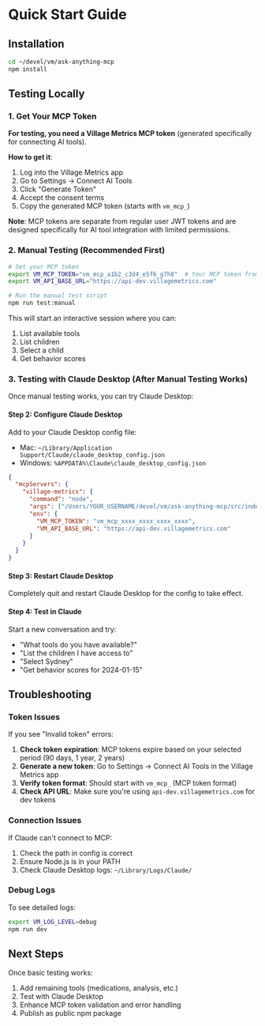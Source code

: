 # Quick Start Guide

## Installation

```bash
cd ~/devel/vm/ask-anything-mcp
npm install
```

## Testing Locally

### 1. Get Your MCP Token

**For testing, you need a Village Metrics MCP token** (generated specifically for connecting AI tools).

**How to get it**:
1. Log into the Village Metrics app
2. Go to Settings → Connect AI Tools
3. Click "Generate Token"
4. Accept the consent terms
5. Copy the generated MCP token (starts with `vm_mcp_`)

**Note**: MCP tokens are separate from regular user JWT tokens and are designed specifically for AI tool integration with limited permissions.

### 2. Manual Testing (Recommended First)

```bash
# Set your MCP token
export VM_MCP_TOKEN="vm_mcp_a1b2_c3d4_e5f6_g7h8"  # Your MCP token from step 1
export VM_API_BASE_URL="https://api-dev.villagemetrics.com"

# Run the manual test script
npm run test:manual
```

This will start an interactive session where you can:
1. List available tools
2. List children
3. Select a child
4. Get behavior scores

### 3. Testing with Claude Desktop (After Manual Testing Works)

Once manual testing works, you can try Claude Desktop:

#### Step 2: Configure Claude Desktop

Add to your Claude Desktop config file:
- Mac: `~/Library/Application Support/Claude/claude_desktop_config.json`
- Windows: `%APPDATA%\Claude\claude_desktop_config.json`

```json
{
  "mcpServers": {
    "village-metrics": {
      "command": "node",
      "args": ["/Users/YOUR_USERNAME/devel/vm/ask-anything-mcp/src/index.js"],
      "env": {
        "VM_MCP_TOKEN": "vm_mcp_xxxx_xxxx_xxxx_xxxx",
        "VM_API_BASE_URL": "https://api-dev.villagemetrics.com"
      }
    }
  }
}
```

#### Step 3: Restart Claude Desktop
Completely quit and restart Claude Desktop for the config to take effect.

#### Step 4: Test in Claude
Start a new conversation and try:
- "What tools do you have available?"
- "List the children I have access to"
- "Select Sydney"  
- "Get behavior scores for 2024-01-15"

## Troubleshooting

### Token Issues
If you see "Invalid token" errors:
1. **Check token expiration**: MCP tokens expire based on your selected period (90 days, 1 year, 2 years)
2. **Generate a new token**: Go to Settings → Connect AI Tools in the Village Metrics app
3. **Verify token format**: Should start with `vm_mcp_` (MCP token format)
4. **Check API URL**: Make sure you're using `api-dev.villagemetrics.com` for dev tokens

### Connection Issues  
If Claude can't connect to MCP:
1. Check the path in config is correct
2. Ensure Node.js is in your PATH
3. Check Claude Desktop logs: `~/Library/Logs/Claude/`

### Debug Logs
To see detailed logs:
```bash
export VM_LOG_LEVEL=debug
npm run dev
```

## Next Steps

Once basic testing works:
1. Add remaining tools (medications, analysis, etc.)
2. Test with Claude Desktop
3. Enhance MCP token validation and error handling
4. Publish as public npm package
